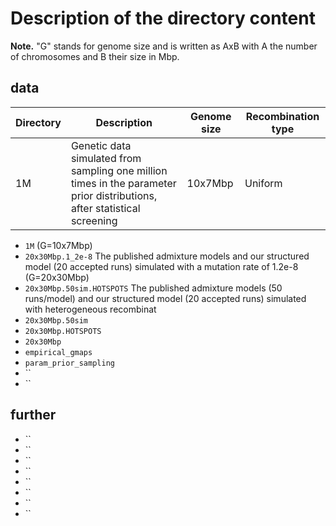 # Description of the directory content

**Note.** "G" stands for genome size and is written as AxB with A the number of chromosomes and B their size in Mbp.

## data

| Directory | Description | Genome size | Recombination type |
| -- | -- | -- | -- |
| 1M | Genetic data simulated from sampling one million times in the parameter prior distributions, after statistical screening | 10x7Mbp | Uniform |


- `1M`  (G=10x7Mbp)
- `20x30Mbp.1_2e-8` The published admixture models and our structured model (20 accepted runs) simulated with a mutation rate of 1.2e-8 (G=20x30Mbp)
- `20x30Mbp.50sim.HOTSPOTS` The published admixture models (50 runs/model) and our structured model (20 accepted runs) simulated with heterogeneous recombinat
- `20x30Mbp.50sim`
- `20x30Mbp.HOTSPOTS`
- `20x30Mbp`
- `empirical_gmaps`
- `param_prior_sampling`
- ``
- ``

## further
- ``
- ``
- ``
- ``
- ``
- ``
- ``
- ``
